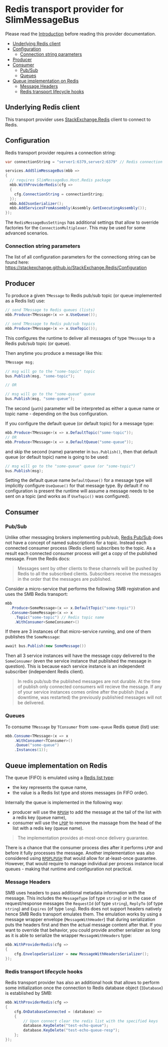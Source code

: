 # Redis transport provider for SlimMessageBus <!-- omit in toc -->

Please read the [Introduction](intro.md) before reading this provider documentation.

- [Underlying Redis client](#underlying-redis-client)
- [Configuration](#configuration)
  - [Connection string parameters](#connection-string-parameters)
- [Producer](#producer)
- [Consumer](#consumer)
  - [Pub/Sub](#pubsub)
  - [Queues](#queues)
- [Queue implementation on Redis](#queue-implementation-on-redis)
  - [Message Headers](#message-headers)
  - [Redis transport lifecycle hooks](#redis-transport-lifecycle-hooks)

## Underlying Redis client

This transport provider uses [StackExchange.Redis](https://stackexchange.github.io/StackExchange.Redis) client to connect to Redis.

## Configuration

Redis transport provider requires a connection string:

```cs
var connectionString = "server1:6379,server2:6379" // Redis connection string

services.AddSlimMessageBus(mbb =>
{
  // requires SlimMessageBus.Host.Redis package
  mbb.WithProviderRedis(cfg =>
  {
    cfg.ConnectionString = connectionString;
  });
  mbb.AddJsonSerializer();
  mbb.AddServicesFromAssembly(Assembly.GetExecutingAssembly());
});
```

The `RedisMessageBusSettings` has additional settings that allow to override factories for the `ConnectionMultiplexer`. This may be used for some advanced scenarios.

### Connection string parameters

The list of all configuration parameters for the connectiong string can be found here:
https://stackexchange.github.io/StackExchange.Redis/Configuration

## Producer

To produce a given `TMessage` to Redis pub/sub topic (or queue implemented as a Redis list) use:

```cs
// send TMessage to Redis queues (lists)
mbb.Produce<TMessage>(x => x.UseQueue());

// send TMessage to Redis pub/sub topics
mbb.Produce<TMessage>(x => x.UseTopic());
```

This configures the runtime to deliver all messages of type `TMessage` to a Redis pub/sub topic (or queue).

Then anytime you produce a message like this:

```cs
TMessage msg;

// msg will go to the "some-topic" topic
bus.Publish(msg, "some-topic");

// OR

// msg will go to the "some-queue" queue
bus.Publish(msg, "some-queue");
```

The second (`path`) parameter will be interpreted as either a queue name or topic name - depending on the bus configuration.

If you configure the default queue (or default topic) for a message type:

```cs
mbb.Produce<TMessage>(x => x.DefaultTopic("some-topic"));
// OR
mbb.Produce<TMessage>(x => x.DefaultQueue("some-queue"));
```

and skip the second (name) parameter in `bus.Publish()`, then that default queue (or default topic) name is going to be used:

```cs
// msg will go to the "some-queue" queue (or "some-topic")
bus.Publish(msg);
```

Setting the default queue name `DefaultQueue()` for a message type will implicitly configure `UseQueue()` for that message type. By default if no configuration is present the runtime will assume a message needs to be sent on a topic (and works as if `UseTopic()` was configured).

## Consumer

### Pub/Sub

Unlike other messaging brokers implementing pub/sub, [Redis Pub/Sub](https://redis.io/docs/manual/pubsub/) does not have a concept of named subscriptions for a topic. Instead each connected consumer process (Redis client) subscribes to the topic. As a result each connected consumer process will get a copy of the published message.
From the Redis docs:

> Messages sent by other clients to these channels will be pushed by Redis to all the subscribed clients. Subscribers receive the messages in the order that the messages are published.

Consider a micro-service that performs the following SMB registration and uses the SMB Redis transport:

```cs
mbb
  .Produce<SomeMessage>(x => x.DefaultTopic("some-topic"))
  .Consume<SomeMessage>(x => x
    .Topic("some-topic") // Redis topic name
    .WithConsumer<SomeConsumer>()

```

If there are 3 instances of that micro-service running, and one of them publishes the `SomeMessage`:

```cs
await bus.Publish(new SomeMessage())
```

Then all 3 service instances will have the message copy delivered to the `SomeConsumer` (even the service instance that published the message in question).
This is because each service instance is an independent subscriber (independent Redis client).

> In redis pub/sub the published messages are not durable. At the time of publish only connected consumers will recieve the message. If any of your service instances comes online after the publish (had a downtime, was restarted) the previously publishied messages will not be delivered.

### Queues

To consume `TMessage` by `TConsumer` from `some-queue` Redis queue (list) use:

```cs
mbb.Consume<TMessage>(x => x
    .WithConsumer<TConsumer>()
    .Queue("some-queue")
    .Instances(1));
```

## Queue implementation on Redis

The queue (FIFO) is emulated using a [Redis list type](https://redis.io/docs/data-types/lists/):

- the key represents the queue name,
- the value is a Redis list type and stores messages (in FIFO order).

Internally the queue is implemented in the following way:

- producer will use the [`RPUSH`](https://redis.io/commands/rpush) to add the message at the tail of the list with a redis key (queue name),
- consumer will use the [`LPOP`](https://redis.io/commands/lpop) to remove the massage from the head of the list with a redis key (queue name).

> The implementation provides at-most-once delivery guarantee.

There is a chance that the consumer process dies after it performs `LPOP` and before it fully processes the message.
Another implementation was also considered using [`RPOPLPUSH`](https://redis.io/commands/rpoplpush) that would allow for at-least-once guarantee.
However, that would require to manage individual per process instance local queues - making that runtime and configuration not practical.

### Message Headers

SMB uses headers to pass additional metadata information with the message. This includes the `MessageType` (of type `string`) or in the case of request/response messages the `RequestId` (of type `string`), `ReplyTo` (of type `string`) and `Expires` (of type `long`).
Redis does not support headers natively hence SMB Redis transport emulates them.
The emulation works by using a message wrapper envelope (`MessageWithHeader`) that during serialization puts the headers first and then the actual message content after that. If you want to override that behavior, you could provide another serializer as long as it is able to serialize the wrapper `MessageWithHeaders` type:

```cs
mbb.WithProviderRedis(cfg =>
{
    cfg.EnvelopeSerializer = new MessageWithHeadersSerializer();
});
```

### Redis transport lifecycle hooks

Redis transport provider has also an additional hook that allows to perform some initialization once the connection to Redis database object (`IDatabase`) is established by SMB:

```cs
mbb.WithProviderRedis(cfg =>
{
    cfg.OnDatabaseConnected = (database) =>
    {
        // Upon connect clear the redis list with the specified keys
        database.KeyDelete("test-echo-queue");
        database.KeyDelete("test-echo-queue-resp");
    };
});
```
